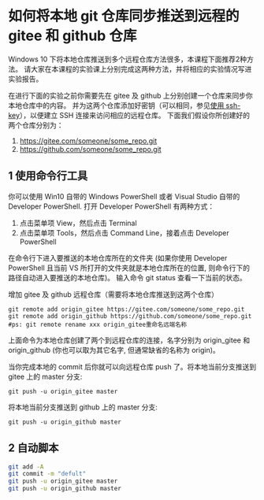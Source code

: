 # 如何将本地 git 仓库同步推送到远程的 gitee 和 github 仓库

Windows 10 下将本地仓库推送到多个远程仓库方法很多，本课程下面推荐2种方法。
请大家在本课程的实验课上分别完成这两种方法，并将相应的实验情况写进实验报告。

在进行下面的实验之前你需要先在 gitee 及 github 上分别创建一个仓库来同步你本地仓库中的内容。
并为这两个仓库添加好密钥（可以相同，参见[使用 ssh-key](ssh_gitee.md)），以便建立 SSH 连接来访问相应的远程仓库。
下面我们假设你所创建好的两个仓库分别为：
1. https://gitee.com/someone/some_repo.git
2. https://github.com/someone/some_repo.git

## 1 使用命令行工具

你可以使用 Win10 自带的 Windows PowerShell 或者 Visual Studio 自带的 Developer PowerShell.
打开 Developer PowerShell 有两种方式：
1. 点击菜单项 View，然后点击 Terminal
2. 点击菜单项 Tools，然后点击 Command Line，接着点击 Developer PowerShell

在命令行下进入要推送的本地仓库所在的文件夹
(如果你使用 Developer PowerShell 且当前 VS 所打开的文件夹就是本地仓库所在的位置, 则命令行下的路径自动进入要推送的本地仓库)。
输入命令 git status 查看一下当前的状态。

增加 gitee 及 github 远程仓库（需要将本地仓库推送到这两个仓库）
```shell
git remote add origin_gitee https://gitee.com/someone/some_repo.git
git remote add origin_github https://github.com/someone/some_repo.git
#ps: git remote rename xxx origin_gitee重命名远端名称
```
上面命令为本地仓库创建了两个到远程仓库的连接，名字分别为 origin_gitee 和 origin_github 
(你也可以取为其它名字, 但通常缺省的名称为 origin)。

当你完成本地的 commit 后你就可以向远程仓库 push 了。将本地当前分支推送到 gitee 上的 master 分支:
```shell
git push -u origin_gitee master
```
将本地当前分支推送到 github 上的 master 分支:
```shell
git push -u origin_github master
```

## 2 自动脚本
```sh
git add -A
git commit -m "defult"
git push -u origin_gitee master
git push -u origin_github master
```